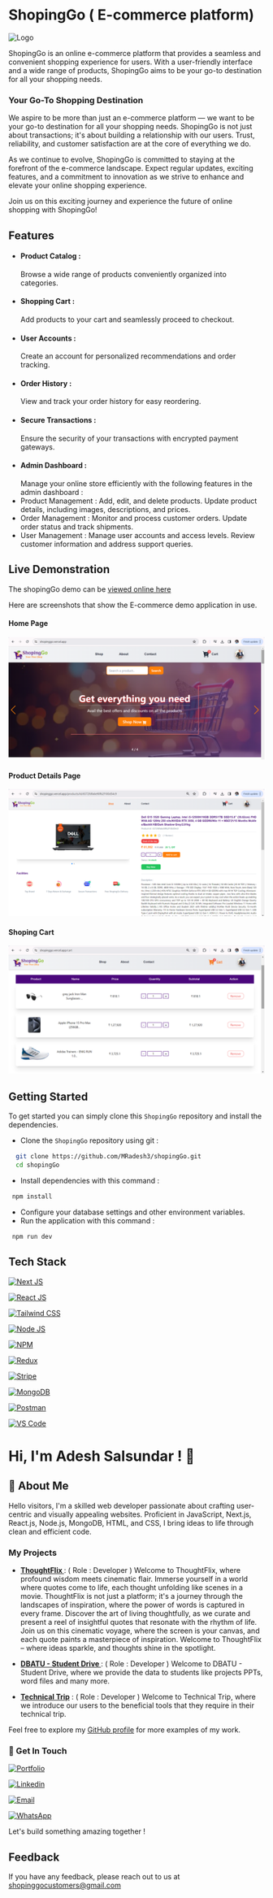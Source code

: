 # ShopingGo ( E-commerce platform)

![Logo](https://res.cloudinary.com/shopinggo/image/upload/w_300/v1703322982/ShopingGo_customers/shopingologo_urptkr.png)

ShopingGo is an online e-commerce platform that provides a seamless and convenient shopping experience for users. With a user-friendly interface and a wide range of products, ShopingGo aims to be your go-to destination for all your shopping needs.

### Your Go-To Shopping Destination

We aspire to be more than just an e-commerce platform — we want to be your go-to destination for all your shopping needs. ShopingGo is not just about transactions; it's about building a relationship with our users. Trust, reliability, and customer satisfaction are at the core of everything we do.

As we continue to evolve, ShopingGo is committed to staying at the forefront of the e-commerce landscape. Expect regular updates, exciting features, and a commitment to innovation as we strive to enhance and elevate your online shopping experience.

Join us on this exciting journey and experience the future of online shopping with ShopingGo!

## Features

- #### Product Catalog :
  Browse a wide range of products conveniently organized into categories.
- #### Shopping Cart :
  Add products to your cart and seamlessly proceed to checkout.
- #### User Accounts :
  Create an account for personalized recommendations and order tracking.
- #### Order History :
  View and track your order history for easy reordering.
- #### Secure Transactions :
  Ensure the security of your transactions with encrypted payment gateways.
- #### Admin Dashboard :
  Manage your online store efficiently with the following features in the admin dashboard :
- Product Management : Add, edit, and delete products. Update product details, including images, descriptions, and prices.
- Order Management : Monitor and process customer orders. Update order status and track shipments.
- User Management : Manage user accounts and access levels. Review customer information and address support queries.

## Live Demonstration

The shopingGo demo can be [viewed online here](https://shopinggo.vercel.app/)

Here are screenshots that show the E-commerce demo application in use.

#### Home Page

![Home Page](./public/assets/screenshots/home_page.png?raw=true "Optional Title")

#### Product Details Page

![Product Details Page](./public/assets/screenshots/product_details.png?raw=true "Optional Title")

#### Shoping Cart

![Shoping Cart](./public/assets/screenshots/cart.png?raw=true "Optional Title")

## Getting Started

To get started you can simply clone this `ShopingGo` repository and install the dependencies.

- Clone the `ShopingGo` repository using git :

```bash
  git clone https://github.com/MRadesh3/shopingGo.git
  cd shopingGo
```

- Install dependencies with this command :

```bash
 npm install
```

- Configure your database settings and other environment variables.
- Run the application with this command :

```bash
 npm run dev
```

## Tech Stack

[![Next JS](https://img.shields.io/badge/next%20js-000000?style=for-the-badge&logo=nextdotjs&logoColor=white)](https://vercel.com/)

[![React JS](https://img.shields.io/badge/React-20232A?style=for-the-badge&logo=react&logoColor=61DAFB)](https://react.dev/)

[![Tailwind CSS](https://img.shields.io/badge/Tailwind_CSS-38B2AC?style=for-the-badge&logo=tailwind-css&logoColor=white)](https://tailwindcss.com/)

[![Node JS](https://img.shields.io/badge/Node%20js-339933?style=for-the-badge&logo=nodedotjs&logoColor=white)](https://nodejs.org/en)

[![NPM](https://img.shields.io/badge/npm-CB3837?style=for-the-badge&logo=npm&logoColor=white)](https://www.npmjs.com/)

[![Redux](https://img.shields.io/badge/Redux-593D88?style=for-the-badge&logo=redux&logoColor=white)](https://redux.js.org/)

[![Stripe](https://img.shields.io/badge/Stripe-626CD9?style=for-the-badge&logo=Stripe&logoColor=white)](https://stripe.com/in)

[![MongoDB](https://img.shields.io/badge/MongoDB-4EA94B?style=for-the-badge&logo=mongodb&logoColor=white)](https://www.mongodb.com/)

[![Postman](https://img.shields.io/badge/Postman-FF6C37?style=for-the-badge&logo=Postman&logoColor=white)](https://www.postman.com/)

[![VS Code](https://img.shields.io/badge/VSCode-0078D4?style=for-the-badge&logo=visual%20studio%20code&logoColor=white)](https://code.visualstudio.com/)

# Hi, I'm Adesh Salsundar ! 👋

## 🚀 About Me

Hello visitors, I'm a skilled web developer passionate about crafting user-centric and visually appealing websites. Proficient in JavaScript, Next.js, React.js, Node.js, MongoDB, HTML, and CSS, I bring ideas to life through clean and efficient code.

### My Projects

- **[ThoughtFlix ](https://thoughtflix.vercel.app/)** : ( Role : Developer ) Welcome to ThoughtFlix, where profound wisdom meets cinematic flair. Immerse yourself in a world where quotes come to life, each thought unfolding like scenes in a movie. ThoughtFlix is not just a platform; it's a journey through the landscapes of inspiration, where the power of words is captured in every frame. Discover the art of living thoughtfully, as we curate and present a reel of insightful quotes that resonate with the rhythm of life. Join us on this cinematic voyage, where the screen is your canvas, and each quote paints a masterpiece of inspiration. Welcome to ThoughtFlix – where ideas sparkle, and thoughts shine in the spotlight.

- **[DBATU - Student Drive ](https://mradesh3.github.io/DBATU-Student-Drive/)** : ( Role : Developer ) Welcome to DBATU - Student Drive, where we provide the data to students like projects PPTs, word files and many more.

- **[Technical Trip](https://mradesh3.github.io/DBATU-Student-Drive/)** : ( Role : Developer ) Welcome to Technical Trip, where we introduce our users to the beneficial tools that they require in their technical trip.

Feel free to explore my [GitHub profile](https://github.com/MRadesh3) for more examples of my work.

### 🔗 Get In Touch

[![Portfolio](https://img.shields.io/badge/my_portfolio-000?style=for-the-badge&logo=ko-fi&logoColor=white)](https://adeshsalsundar.online/)

[![Linkedin](https://img.shields.io/badge/linkedin-0A66C2?style=for-the-badge&logo=linkedin&logoColor=white)](https://www.linkedin.com/in/adesh-salsundar-a73b4121a/)

[![Email](https://img.shields.io/badge/Gmail-D14836?style=for-the-badge&logo=gmail&logoColor=white)](mailto:adeshsalsundar1713@gmail.com)

[![WhatsApp](https://img.shields.io/badge/WhatsApp-25D366?style=for-the-badge&logo=whatsapp&logoColor=white)](https://wa.me/8080120538?text=Welcome%20to%20shopingGo)

Let's build something amazing together !

## Feedback

If you have any feedback, please reach out to us at shopinggocustomers@gmail.com
